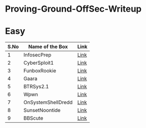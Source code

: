 # Proving-Ground-OffSec-Writeup


# Easy
|S.No| Name of the Box    | Link                                                                                                         |
|----|--------------------|--------------------------------------------------------------------------------------------------------------|
|1   | InfosecPrep        | [Link](https://github.com/ctflearner/Proving-Ground-OffSec-Writeup/blob/main/WARMUP-CATEGORY/InfosecPrep.md) |
|2   | CyberSploit1       | [Link](https://github.com/ctflearner/Proving-Ground-OffSec-Writeup/blob/main/WARMUP-CATEGORY/CyberSploit1.md)                                                                          |
|3   | FunboxRookie       | [Link](https://github.com/ctflearner/Proving-Ground-OffSec-Writeup/blob/main/WARMUP-CATEGORY/FunboxRookie.md)                                                                       |
|4   |Gaara               |[Link](https://github.com/ctflearner/Proving-Ground-OffSec-Writeup/blob/main/WARMUP-CATEGORY/Gaara.md)|
|5   |BTRSys2.1           |[Link](https://github.com/ctflearner/Proving-Ground-OffSec-Writeup/blob/main/Get%20To%20Work/BTRSys2.1.md)|
|6   |Wpwn                |[Link](https://github.com/ctflearner/Proving-Ground-OffSec-Writeup/blob/main/WARMUP-CATEGORY/Wpwn.md)|
|7   |OnSystemShellDredd  |[Link](https://github.com/ctflearner/Proving-Ground-OffSec-Writeup/blob/main/WARMUP-CATEGORY/OnSystemShellDredd.md)|
|8   |SunsetNoontide     |[Link](https://github.com/ctflearner/Proving-Ground-OffSec-Writeup/blob/main/WARMUP-CATEGORY/SunsetNoontide.md)    |
|9   |BBScute            |[Link](https://github.com/ctflearner/Proving-Ground-OffSec-Writeup/blob/main/WARMUP-CATEGORY/BBSCute.md)|
